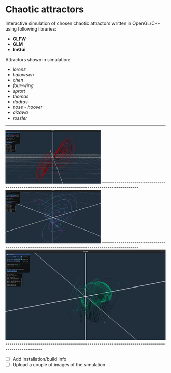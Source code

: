 # Chaotic attractors #

Interactive simulation of chosen chaotic attractors written in OpenGL/C++ using following libraries: 
* __GLFW__
* __GLM__
* __ImGui__

Attractors shown in simulation:
* _lorenz_
* _halovrsen_
* _chen_
* _four-wing_
* _sprott_
* _thomas_
* _dadras_
* _nose - hoover_
* _aizawa_
* _rossler_

------------------------------------------------------------------------------------------------
<img src="images/lorenz.png" alt="Lorenz" width="300">
------------------------------------------------------------------------------------------------
<img src="images/four_wing.png" alt="Four-wing" width="300">
------------------------------------------------------------------------------------------------
<img src="images/sprott.png" alt="Sprott width="300">
------------------------------------------------------------------------------------------------

- [ ] Add installation/build info
- [ ] Upload a couple of images of the simulation
